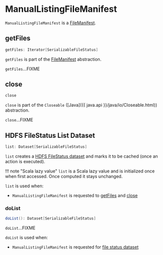 # ManualListingFileManifest

`ManualListingFileManifest` is a [FileManifest](FileManifest.md).

## <span id="getFiles"> getFiles

```scala
getFiles: Iterator[SerializableFileStatus]
```

`getFiles` is part of the [FileManifest](FileManifest.md#getFiles) abstraction.

`getFiles`...FIXME

## <span id="close"> close

```scala
close
```

`close` is part of the `Closeable` ([Java]({{ java.api }}/java/io/Closeable.html)) abstraction.

`close`...FIXME

## <span id="list"> HDFS FileStatus List Dataset

```scala
list: Dataset[SerializableFileStatus]
```

`list` creates a [HDFS FileStatus dataset](#doList) and marks it to be cached (once an action is executed).

!!! note "Scala lazy value"
    `list` is a Scala lazy value and is initialized once when first accessed. Once computed it stays unchanged.

`list` is used when:

* `ManualListingFileManifest` is requested to [getFiles](#getFiles) and [close](#close)

### <span id="doList"> doList

```scala
doList(): Dataset[SerializableFileStatus]
```

`doList`...FIXME

`doList` is used when:

* `ManualListingFileManifest` is requested for [file status dataset](#list)

